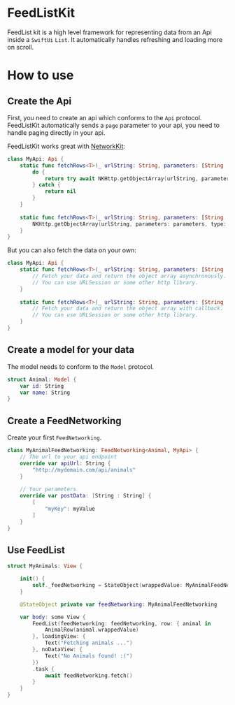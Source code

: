 # FeedListKit
FeedList kit is a high level framework for representing data from an Api inside a ``SwiftUi`` ``List``. It automatically handles refreshing and loading more on scroll.

# How to use

## Create the Api
First, you need to create an api which conforms to the ``Api`` protocol. FeedListKit automatically sends a ``page`` parameter to your api, you need to handle paging directly in your api.

FeedListKit works great with [NetworkKit](https://github.com/knoggl/NetworkKit):
```swift
class MyApi: Api {
    static func fetchRows<T>(_ urlString: String, parameters: [String : String]?, type: T.Type) async -> [T]? where T : Model {
        do {
            return try await NKHttp.getObjectArray(urlString, parameters: parameters, type: type)
        } catch {
            return nil
        }
    }
    
    static func fetchRows<T>(_ urlString: String, parameters: [String : String]?, type: T.Type, callback: @escaping ([T]?) -> ()) where T : Model {
        NKHttp.getObjectArray(urlString, parameters: parameters, type: type, callback: callback)
    }
}
```

But you can also fetch the data on your own:
```swift
class MyApi: Api {
    static func fetchRows<T>(_ urlString: String, parameters: [String : String]?, type: T.Type) async -> [T]? where T : Model {
        // Fetch your data and return the object array asynchronously.
        // You can use URLSession or some other http library.
    }
    
    static func fetchRows<T>(_ urlString: String, parameters: [String : String]?, type: T.Type, callback: @escaping ([T]?) -> ()) where T : Model {
        // Fetch your data and return the object array with callback.
        // You can use URLSession or some other http library.
    }
}
```

## Create a model for your data
The model needs to conform to the ``Model`` protocol.
```swift
struct Animal: Model {
    var id: String
    var name: String
}
```


## Create a FeedNetworking
Create your first ``FeedNetworking``.
```swift
class MyAnimalFeedNetworking: FeedNetworking<Animal, MyApi> {
    // The url to your api endpoint
    override var apiUrl: String {
        "http://mydomain.com/api/animals"
    }
    
    // Your parameters
    override var postData: [String : String] {
        [
            "myKey": myValue
        ]
    }
}
```

## Use FeedList
```swift
struct MyAnimals: View {

    init() {
        self._feedNetworking = StateObject(wrappedValue: MyAnimalFeedNetworking())
    }

    @StateObject private var feedNetworking: MyAnimalFeedNetworking

    var body: some View {
        FeedList(feedNetworking: feedNetworking, row: { animal in
            AnimalRow(animal.wrappedValue)
        }, loadingView: {
            Text("Fetching animals ...")
        }, noDataView: {
            Text("No Animals found! :(")
        })
        .task {
            await feedNetworking.fetch()
        }
    }
}
```